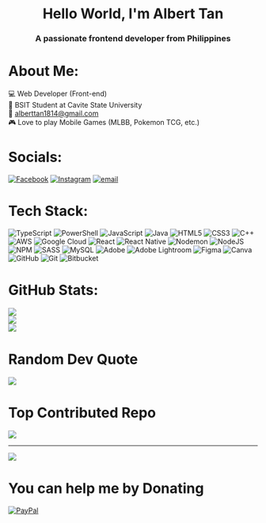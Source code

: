 <h1 align="center">Hello World, I'm Albert Tan</h1>
<h3 align="center">A passionate frontend developer from Philippines</h3>

# About Me:
💻 Web Developer (Front-end)<br>📖 BSIT Student at Cavite State University<br>📧 alberttan1814@gmail.com<br>🎮 Love to play Mobile Games (MLBB, Pokemon TCG, etc.)<br>


 # Socials:
[![Facebook](https://img.shields.io/badge/Facebook-%231877F2.svg?logo=Facebook&logoColor=white)](https://facebook.com/abtttan/) [![Instagram](https://img.shields.io/badge/Instagram-%23E4405F.svg?logo=Instagram&logoColor=white)](https://instagram.com/@atan.dev) [![email](https://img.shields.io/badge/Email-D14836?logo=gmail&logoColor=white)](mailto:alberttan1814@gmail.com) 

# Tech Stack:
![TypeScript](https://img.shields.io/badge/typescript-%23007ACC.svg?style=flat&logo=typescript&logoColor=white) ![PowerShell](https://img.shields.io/badge/PowerShell-%235391FE.svg?style=flat&logo=powershell&logoColor=white) ![JavaScript](https://img.shields.io/badge/javascript-%23323330.svg?style=flat&logo=javascript&logoColor=%23F7DF1E) ![Java](https://img.shields.io/badge/java-%23ED8B00.svg?style=flat&logo=openjdk&logoColor=white) ![HTML5](https://img.shields.io/badge/html5-%23E34F26.svg?style=flat&logo=html5&logoColor=white) ![CSS3](https://img.shields.io/badge/css3-%231572B6.svg?style=flat&logo=css3&logoColor=white) ![C++](https://img.shields.io/badge/c++-%2300599C.svg?style=flat&logo=c%2B%2B&logoColor=white) ![AWS](https://img.shields.io/badge/AWS-%23FF9900.svg?style=flat&logo=amazon-aws&logoColor=white) ![Google Cloud](https://img.shields.io/badge/GoogleCloud-%234285F4.svg?style=flat&logo=google-cloud&logoColor=white) ![React](https://img.shields.io/badge/react-%2320232a.svg?style=flat&logo=react&logoColor=%2361DAFB) ![React Native](https://img.shields.io/badge/react_native-%2320232a.svg?style=flat&logo=react&logoColor=%2361DAFB) ![Nodemon](https://img.shields.io/badge/NODEMON-%23323330.svg?style=flat&logo=nodemon&logoColor=%BBDEAD) ![NodeJS](https://img.shields.io/badge/node.js-6DA55F?style=flat&logo=node.js&logoColor=white) ![NPM](https://img.shields.io/badge/NPM-%23CB3837.svg?style=flat&logo=npm&logoColor=white) ![SASS](https://img.shields.io/badge/SASS-hotpink.svg?style=flat&logo=SASS&logoColor=white) ![MySQL](https://img.shields.io/badge/mysql-4479A1.svg?style=flat&logo=mysql&logoColor=white) ![Adobe](https://img.shields.io/badge/adobe-%23FF0000.svg?style=flat&logo=adobe&logoColor=white) ![Adobe Lightroom](https://img.shields.io/badge/Adobe%20Lightroom-31A8FF.svg?style=flat&logo=Adobe%20Lightroom&logoColor=white) ![Figma](https://img.shields.io/badge/figma-%23F24E1E.svg?style=flat&logo=figma&logoColor=white) ![Canva](https://img.shields.io/badge/Canva-%2300C4CC.svg?style=flat&logo=Canva&logoColor=white) ![GitHub](https://img.shields.io/badge/github-%23121011.svg?style=flat&logo=github&logoColor=white) ![Git](https://img.shields.io/badge/git-%23F05033.svg?style=flat&logo=git&logoColor=white) ![Bitbucket](https://img.shields.io/badge/bitbucket-%230047B3.svg?style=flat&logo=bitbucket&logoColor=white)
# GitHub Stats:
![](https://github-readme-stats.vercel.app/api?username=snart0000&theme=dark&hide_border=false&include_all_commits=false&count_private=false)<br/>
![](https://nirzak-streak-stats.vercel.app/?user=snart0000&theme=dark&hide_border=false)<br/>
![](https://github-readme-stats.vercel.app/api/top-langs/?username=snart0000&theme=dark&hide_border=false&include_all_commits=false&count_private=false&layout=compact)

# Random Dev Quote
![](https://quotes-github-readme.vercel.app/api?type=horizontal&theme=radical)

# Top Contributed Repo
![](https://github-contributor-stats.vercel.app/api?username=snart0000&limit=5&theme=github_dark&combine_all_yearly_contributions=true)

---
[![](https://visitcount.itsvg.in/api?id=snart0000&icon=2&color=2)](https://visitcount.itsvg.in)

# You can help me by Donating
  [![PayPal](https://img.shields.io/badge/PayPal-00457C?style=for-the-badge&logo=paypal&logoColor=white)](https://paypal.me/@alberttan00) 
